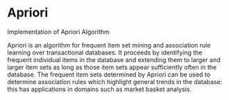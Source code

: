 # Apriori
Implementation of Apriori Algorithm

Apriori is an algorithm for frequent item set mining and association rule learning over transactional databases. 
It proceeds by identifying the frequent individual items in the database and extending them to larger and larger 
item sets as long as those item sets appear sufficiently often in the database. 
The frequent item sets determined by Apriori can be used to determine association rules 
which highlight general trends in the database: 
this has applications in domains such as market basket analysis.
